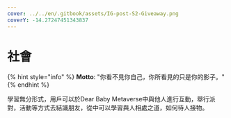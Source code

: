 ```yaml
---
cover: ../../en/.gitbook/assets/IG-post-S2-Giveaway.png
coverY: -14.27247451343837
---
```


# 社會

{% hint style="info" %}
**Motto**: "你看不見你自己，你所看見的只是你的影子。"
{% endhint %}

學習無分形式，用戶可以於Dear Baby Metaverse中與他人進行互動，舉行派對，活動等方式去結識朋友，從中可以學習與人相處之道，如何待人接物。

